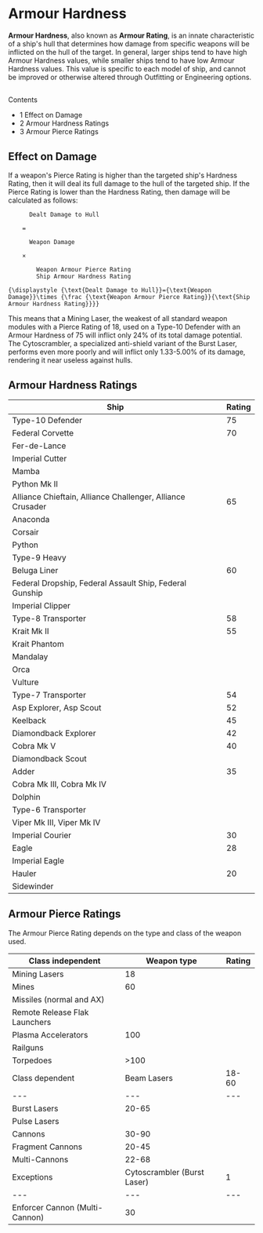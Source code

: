 # Armour Hardness
**Armour Hardness**, also known as **Armour Rating**, is an innate characteristic of a ship's hull that determines how damage from specific weapons will be inflicted on the hull of the target. In general, larger ships tend to have high Armour Hardness values, while smaller ships tend to have low Armour Hardness values. This value is specific to each model of ship, and cannot be improved or otherwise altered through Outfitting or Engineering options.

## 

Contents

- 1 Effect on Damage
- 2 Armour Hardness Ratings
- 3 Armour Pierce Ratings

## Effect on Damage

If a weapon's Pierce Rating is higher than the targeted ship's Hardness Rating, then it will deal its full damage to the hull of the targeted ship. If the Pierce Rating is lower than the Hardness Rating, then damage will be calculated as follows:

          Dealt Damage to Hull
        
        =
        
          Weapon Damage
        
        ×

            Weapon Armour Pierce Rating
            Ship Armour Hardness Rating

    {\displaystyle {\text{Dealt Damage to Hull}}={\text{Weapon Damage}}\times {\frac {\text{Weapon Armour Pierce Rating}}{\text{Ship Armour Hardness Rating}}}}

This means that a Mining Laser, the weakest of all standard weapon modules with a Pierce Rating of 18, used on a Type-10 Defender with an Armour Hardness of 75 will inflict only 24% of its total damage potential. The Cytoscrambler, a specialized anti-shield variant of the Burst Laser, performs even more poorly and will inflict only 1.33-5.00% of its damage, rendering it near useless against hulls.

## Armour Hardness Ratings

| Ship | Rating |
| --- | --- |
| Type-10 Defender | 75 |
| Federal Corvette | 70 |
| Fer-de-Lance |
| Imperial Cutter |
| Mamba |
| Python Mk II |
| Alliance Chieftain, Alliance Challenger, Alliance Crusader | 65 |
| Anaconda |
| Corsair |
| Python |
| Type-9 Heavy |
| Beluga Liner | 60 |
| Federal Dropship, Federal Assault Ship, Federal Gunship |
| Imperial Clipper |
| Type-8 Transporter | 58 |
| Krait Mk II | 55 |
| Krait Phantom |
| Mandalay |
| Orca |
| Vulture |
| Type-7 Transporter | 54 |
| Asp Explorer, Asp Scout | 52 |
| Keelback | 45 |
| Diamondback Explorer | 42 |
| Cobra Mk V | 40 |
| Diamondback Scout |
| Adder | 35 |
| Cobra Mk III, Cobra Mk IV |
| Dolphin |
| Type-6 Transporter |
| Viper Mk III, Viper Mk IV |
| Imperial Courier | 30 |
| Eagle | 28 |
| Imperial Eagle |
| Hauler | 20 |
| Sidewinder |

## Armour Pierce Ratings

The Armour Pierce Rating depends on the type and class of the weapon used.

| Class independent | Weapon type | Rating |
| --- | --- | --- |
| Mining Lasers | 18 |
| Mines | 60 |
| Missiles (normal and AX) |
| Remote Release Flak Launchers |
| Plasma Accelerators | 100 |
| Railguns |
| Torpedoes | &gt;100 |
| Class dependent | Beam Lasers | 18-60 |
| --- | --- | --- |
| Burst Lasers | 20-65 |
| Pulse Lasers |
| Cannons | 30-90 |
| Fragment Cannons | 20-45 |
| Multi-Cannons | 22-68 |
| Exceptions | Cytoscrambler (Burst Laser) | 1 |
| --- | --- | --- |
| Enforcer Cannon (Multi-Cannon) | 30 |